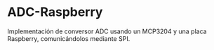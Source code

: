 # ADC-Raspberry
Implementación de conversor ADC usando un MCP3204 y una placa Raspberry, comunicándolos mediante SPI.
